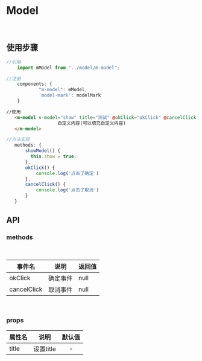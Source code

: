 
# Model
<br>

## 使用步骤
```js
//引用
    import mModel from "../model/m-model";

```

```js
//注册
    components: {
            "m-model": mModel,
            'model-mark': modelMark
    }
```

 ```html
 //使用
    <m-model v-model="show" title="测试" @okClick="okClick" @cancelClick="cancelClick">
                    自定义内容(可以填充自定义内容)
    </m-model>
 ```  
 
          
 ```js
 //方法实现
    methods: {
        showModel() {
          this.show = true;
        },
        okClick() {
            console.log('点击了确定')
        },
        cancelClick() {
            console.log('点击了取消')
        }
    } 
```

## API

### methods
<br>

| 事件名   |      说明      |  返回值 |
|----------|:-------------:|------|
| okClick |  确定事件 |  null |
| cancelClick |    取消事件   |   null |

<br>

### props
| 属性名   |      说明      |  默认值 |
|----------|:-------------:|:------:|
| title |  设置title |  - |